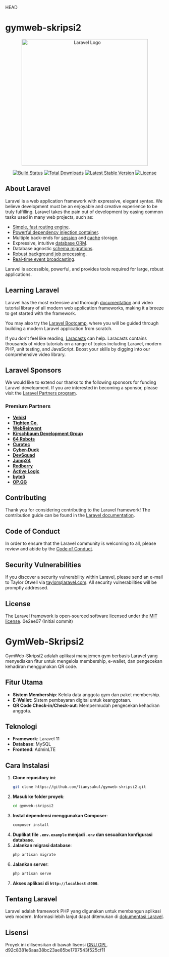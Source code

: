 HEAD
# gymweb-skripsi2

<p align="center"><a href="https://laravel.com" target="_blank"><img src="https://raw.githubusercontent.com/laravel/art/master/logo-lockup/5%20SVG/2%20CMYK/1%20Full%20Color/laravel-logolockup-cmyk-red.svg" width="400" alt="Laravel Logo"></a></p>

<p align="center">
<a href="https://github.com/laravel/framework/actions"><img src="https://github.com/laravel/framework/workflows/tests/badge.svg" alt="Build Status"></a>
<a href="https://packagist.org/packages/laravel/framework"><img src="https://img.shields.io/packagist/dt/laravel/framework" alt="Total Downloads"></a>
<a href="https://packagist.org/packages/laravel/framework"><img src="https://img.shields.io/packagist/v/laravel/framework" alt="Latest Stable Version"></a>
<a href="https://packagist.org/packages/laravel/framework"><img src="https://img.shields.io/packagist/l/laravel/framework" alt="License"></a>
</p>

## About Laravel

Laravel is a web application framework with expressive, elegant syntax. We believe development must be an enjoyable and creative experience to be truly fulfilling. Laravel takes the pain out of development by easing common tasks used in many web projects, such as:

- [Simple, fast routing engine](https://laravel.com/docs/routing).
- [Powerful dependency injection container](https://laravel.com/docs/container).
- Multiple back-ends for [session](https://laravel.com/docs/session) and [cache](https://laravel.com/docs/cache) storage.
- Expressive, intuitive [database ORM](https://laravel.com/docs/eloquent).
- Database agnostic [schema migrations](https://laravel.com/docs/migrations).
- [Robust background job processing](https://laravel.com/docs/queues).
- [Real-time event broadcasting](https://laravel.com/docs/broadcasting).

Laravel is accessible, powerful, and provides tools required for large, robust applications.

## Learning Laravel

Laravel has the most extensive and thorough [documentation](https://laravel.com/docs) and video tutorial library of all modern web application frameworks, making it a breeze to get started with the framework.

You may also try the [Laravel Bootcamp](https://bootcamp.laravel.com), where you will be guided through building a modern Laravel application from scratch.

If you don't feel like reading, [Laracasts](https://laracasts.com) can help. Laracasts contains thousands of video tutorials on a range of topics including Laravel, modern PHP, unit testing, and JavaScript. Boost your skills by digging into our comprehensive video library.

## Laravel Sponsors

We would like to extend our thanks to the following sponsors for funding Laravel development. If you are interested in becoming a sponsor, please visit the [Laravel Partners program](https://partners.laravel.com).

### Premium Partners

- **[Vehikl](https://vehikl.com/)**
- **[Tighten Co.](https://tighten.co)**
- **[WebReinvent](https://webreinvent.com/)**
- **[Kirschbaum Development Group](https://kirschbaumdevelopment.com)**
- **[64 Robots](https://64robots.com)**
- **[Curotec](https://www.curotec.com/services/technologies/laravel/)**
- **[Cyber-Duck](https://cyber-duck.co.uk)**
- **[DevSquad](https://devsquad.com/hire-laravel-developers)**
- **[Jump24](https://jump24.co.uk)**
- **[Redberry](https://redberry.international/laravel/)**
- **[Active Logic](https://activelogic.com)**
- **[byte5](https://byte5.de)**
- **[OP.GG](https://op.gg)**

## Contributing

Thank you for considering contributing to the Laravel framework! The contribution guide can be found in the [Laravel documentation](https://laravel.com/docs/contributions).

## Code of Conduct

In order to ensure that the Laravel community is welcoming to all, please review and abide by the [Code of Conduct](https://laravel.com/docs/contributions#code-of-conduct).

## Security Vulnerabilities

If you discover a security vulnerability within Laravel, please send an e-mail to Taylor Otwell via [taylor@laravel.com](mailto:taylor@laravel.com). All security vulnerabilities will be promptly addressed.

## License

The Laravel framework is open-sourced software licensed under the [MIT license](https://opensource.org/licenses/MIT).
0e2ee07 (Initial commit)

# GymWeb-Skripsi2

GymWeb-Skripsi2 adalah aplikasi manajemen gym berbasis Laravel yang menyediakan fitur untuk mengelola membership, e-wallet, dan pengecekan kehadiran menggunakan QR code.

## Fitur Utama
- **Sistem Membership**: Kelola data anggota gym dan paket membership.
- **E-Wallet**: Sistem pembayaran digital untuk keanggotaan.
- **QR Code Check-in/Check-out**: Mempermudah pengecekan kehadiran anggota.

## Teknologi
- **Framework**: Laravel 11
- **Database**: MySQL
- **Frontend**: AdminLTE

## Cara Instalasi
1. **Clone repository ini**:
    ```bash
    git clone https://github.com/lianysakul/gymweb-skripsi2.git
    ```
2. **Masuk ke folder proyek**:
    ```bash
    cd gymweb-skripsi2
    ```
3. **Instal dependensi menggunakan Composer**:
    ```bash
    composer install
    ```
4. **Duplikat file `.env.example` menjadi `.env` dan sesuaikan konfigurasi database**.
5. **Jalankan migrasi database**:
    ```bash
    php artisan migrate
    ```
6. **Jalankan server**:
    ```bash
    php artisan serve
    ```
7. **Akses aplikasi di `http://localhost:8000`**.

## Tentang Laravel
Laravel adalah framework PHP yang digunakan untuk membangun aplikasi web modern. Informasi lebih lanjut dapat ditemukan di [dokumentasi Laravel](https://laravel.com/docs).

## Lisensi
Proyek ini dilisensikan di bawah lisensi [GNU GPL](https://www.gnu.org/licenses/gpl-3.0.html).
d92c8381e6aaa38bc23ae85be1797543f525cf11

